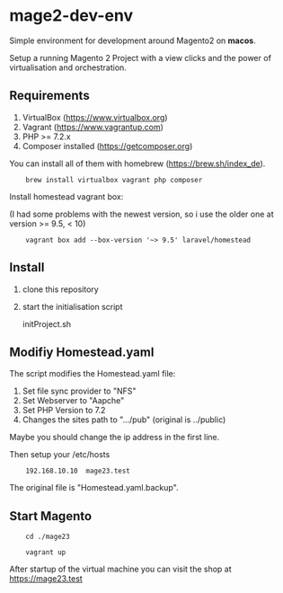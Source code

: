 # mage2-dev-env
Simple environment for development around Magento2 on **macos**.

Setup a running Magento 2 Project with a view clicks and the power of virtualisation and orchestration.
 
## Requirements

1. VirtualBox (https://www.virtualbox.org)
2. Vagrant (https://www.vagrantup.com)
3. PHP >= 7.2.x
4. Composer installed (https://getcomposer.org)
 
You can install all of them with homebrew (https://brew.sh/index_de).

        brew install virtualbox vagrant php composer

Install homestead vagrant box:

(I had some problems with the newest version, so i use the older one at version >= 9.5, < 10)

        vagrant box add --box-version '~> 9.5' laravel/homestead

## Install
 
1. clone this repository
 
2. start the initialisation script


    initProject.sh

## Modifiy Homestead.yaml

The script modifies the Homestead.yaml file:

1. Set file sync provider to "NFS"
2. Set Webserver to "Aapche"
3. Set PHP Version to 7.2
4. Changes the sites path to ".../pub" (original is ../public)

Maybe you should change the ip address in the first line.

Then setup your /etc/hosts

        192.168.10.10  mage23.test 

The original file is "Homestead.yaml.backup".

## Start Magento 

        cd ./mage23 

        vagrant up

After startup of the virtual machine you can visit the shop at https://mage23.test

